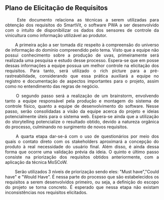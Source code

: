## Plano de Elicitação de Requisitos


<p align="justify">&emsp;&emsp; Este documento relaciona as técnicas a serem utilizadas para obtenção dos requisitos do SmartVit, o software PWA a ser desenvolvido com o intuito de disponibilizar os dados dos sensores de controle da vinicultura como informação utilizável ao produtor.

<p align="justify">&emsp;&emsp; A primeira ação a ser tomada diz respeito à compreensão do universo de informação do domínio compreendido pelo tema. Visto que a equipe não possui conhecimento sobre a produção de uvas, primeiramente será realizada uma pesquisa e estudo desse processo. Espera-se que em posse dessas informações a equipe possua um melhor controle na elicitação dos requisitos. Para tanto, será utilizado o rich picture para a pré-rastreabilidade, considerando que essa prática auxiliará a equipe no registro e documentação de aspectos importantes para o projeto, assim como no entendimento das regras de negócio.

<p align="justify">&emsp;&emsp; O segundo passo será a realização de um brainstorm, envolvendo tanto a equipe responsável pela produção e montagem do sistema de controle físico, quanto a equipe de desenvolvimento do software. Nesse passo, serão consolidadas a visão da equipe acerca do projeto e ideias potencialmente úteis para o sistema web. Espera-se ainda que a utilização do storytelling potencialize o resultado obtido, devido a natureza orgânica do processo, culminando no surgimento de novos requisitos.

<p align="justify">&emsp;&emsp; A quarta etapa dar-se-á com o uso de questionários por meio dos quais o contato direto com os stakeholders aproximará  a concepção do produto à real necessidade do usuário final. Além disso, é ainda dessa forma que ocorre uma validação prévia da ideia. O quinto e último passo consiste na priorização dos requisitos obtidos anteriormente, com a aplicação da técnica MoSCoW.

<p align="justify">&emsp;&emsp; Serão utilizados 3 níveis de priorização sendo eles: "Must have","Could have" e "Would Have". É nessa parte do processo que são estabelecidos os requisitos a serem desenvolvidos primeiro, ou seja, a definição do escopo do projeto se torna concreto. É esperado que nessa etapa não existam inconsistências nos requisitos elicitados.
